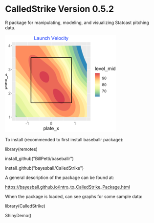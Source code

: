 # CalledStrike Version 0.5.2

R package for manipulating, modeling, and visualizing Statcast pitching data.

![GitHub Logo](/images/freeman.png)

To install (recommended to first install baseballr package):

library(remotes)

install_github("BillPetti/baseballr")

install_github("bayesball/CalledStrike")

A general description of the package can be found at:

https://bayesball.github.io/Intro_to_CalledStrike_Package.html

When the package is loaded, can see graphs for some sample data:

library(CalledStrike)

ShinyDemo()
